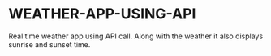# WEATHER-APP-USING-API
Real time weather app using API call.  Along with the weather it also displays sunrise and sunset time.
